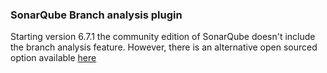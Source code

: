 ### SonarQube Branch analysis plugin

Starting version 6.7.1 the community edition of SonarQube doesn't include the branch analysis feature.
However, there is an alternative open sourced option available [here](https://github.com/msanez/sonar-branch-community)